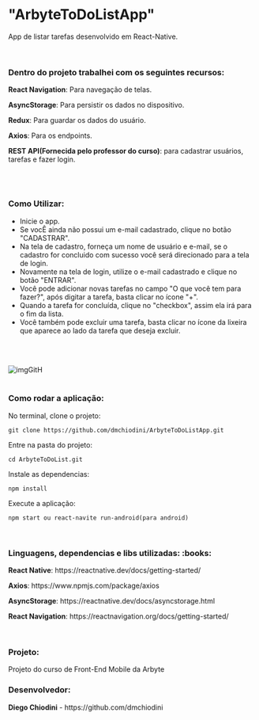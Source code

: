 <h1>"ArbyteToDoListApp"</h1>
<p>App de listar tarefas desenvolvido em React-Native.</p>
<br/>

<h3>Dentro do projeto trabalhei com os seguintes recursos:</h3>
<p><b>React Navigation</b>: Para navegação de telas.</p>
<p><b>AsyncStorage</b>: Para persistir os dados no dispositivo.</p>
<p><b>Redux</b>: Para guardar os dados do usuário.</p>
<p><b>Axios</b>: Para os endpoints.</p>
<p><b>REST API(Fornecida pelo professor do curso)</b>: para cadastrar usuários, tarefas e fazer login.</p>
<br/><br/>

<h3>Como Utilizar:</h3>
<ul>
<li>Inicie o app.</li>
<li>Se vocÊ ainda não possui um e-mail cadastrado, clique no botão "CADASTRAR".</li>
<li>Na tela de cadastro, forneça um nome de usuário e e-mail, se o cadastro for concluido com sucesso você será direcionado para a tela de login.</li>
<li>Novamente na tela de login, utilize o e-mail cadastrado e clique no botão "ENTRAR".</li>
<li>Você pode adicionar novas tarefas no campo "O que você tem para fazer?", após digitar a tarefa, basta clicar no ícone "+".</li>
<li>Quando a tarefa for concluída, clique no "checkbox", assim ela irá para o fim da lista.</li>
<li>Você também pode excluir uma tarefa, basta clicar no ícone da lixeira que aparece ao lado da tarefa que deseja excluir.</li>
</ul>
<br/>
<br/>


![imgGitH](https://user-images.githubusercontent.com/41700939/86270970-7fb6bd80-bba2-11ea-9fb4-96861efda0a4.png)
<br/><br/>

<h3>Como rodar a aplicação:</h3>

No terminal, clone o projeto:
```
git clone https://github.com/dmchiodini/ArbyteToDoListApp.git
```
Entre na pasta do projeto:
```
cd ArbyteToDoList.git
```
Instale as dependencias:
```
npm install
```
Execute a aplicação:
```
npm start ou react-navite run-android(para android)
```


<br/>
<h3>Linguagens, dependencias e libs utilizadas: :books:</h3>
<p><b>React Native</b>:  https://reactnative.dev/docs/getting-started/ </p>
<p><b>Axios</b>: https://www.npmjs.com/package/axios </p>
<p><b>AsyncStorage</b>: https://reactnative.dev/docs/asyncstorage.html </p>
<p><b>React Navigation</b>: https://reactnavigation.org/docs/getting-started/ </p>
<br/>

<h3>Projeto:</h3>
<p>Projeto do curso de Front-End Mobile da Arbyte</p>


<h3>Desenvolvedor:</h3>
<p><b>Diego Chiodini</b> - https://github.com/dmchiodini </p>
